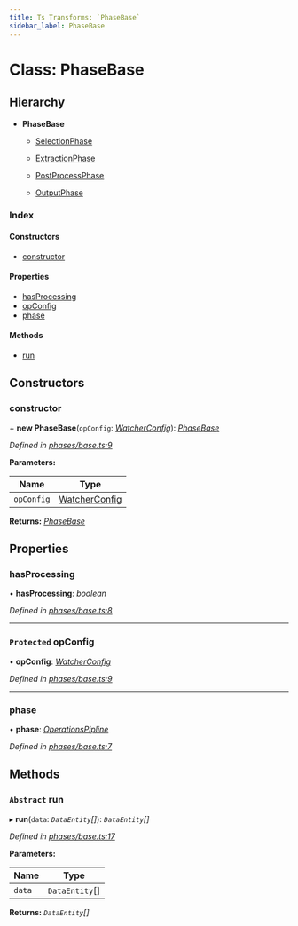 ```yaml
---
title: Ts Transforms: `PhaseBase`
sidebar_label: PhaseBase
---
```


# Class: PhaseBase

## Hierarchy

* **PhaseBase**

  * [SelectionPhase](selectionphase.md)

  * [ExtractionPhase](extractionphase.md)

  * [PostProcessPhase](postprocessphase.md)

  * [OutputPhase](outputphase.md)

### Index

#### Constructors

* [constructor](phasebase.md#constructor)

#### Properties

* [hasProcessing](phasebase.md#hasprocessing)
* [opConfig](phasebase.md#protected-opconfig)
* [phase](phasebase.md#phase)

#### Methods

* [run](phasebase.md#abstract-run)

## Constructors

###  constructor

\+ **new PhaseBase**(`opConfig`: *[WatcherConfig](../interfaces/watcherconfig.md)*): *[PhaseBase](phasebase.md)*

*Defined in [phases/base.ts:9](https://github.com/terascope/teraslice/blob/9dc0f8b8/packages/ts-transforms/src/phases/base.ts#L9)*

**Parameters:**

Name | Type |
------ | ------ |
`opConfig` | [WatcherConfig](../interfaces/watcherconfig.md) |

**Returns:** *[PhaseBase](phasebase.md)*

## Properties

###  hasProcessing

• **hasProcessing**: *boolean*

*Defined in [phases/base.ts:8](https://github.com/terascope/teraslice/blob/9dc0f8b8/packages/ts-transforms/src/phases/base.ts#L8)*

___

### `Protected` opConfig

• **opConfig**: *[WatcherConfig](../interfaces/watcherconfig.md)*

*Defined in [phases/base.ts:9](https://github.com/terascope/teraslice/blob/9dc0f8b8/packages/ts-transforms/src/phases/base.ts#L9)*

___

###  phase

• **phase**: *[OperationsPipline](../interfaces/operationspipline.md)*

*Defined in [phases/base.ts:7](https://github.com/terascope/teraslice/blob/9dc0f8b8/packages/ts-transforms/src/phases/base.ts#L7)*

## Methods

### `Abstract` run

▸ **run**(`data`: *`DataEntity`[]*): *`DataEntity`[]*

*Defined in [phases/base.ts:17](https://github.com/terascope/teraslice/blob/9dc0f8b8/packages/ts-transforms/src/phases/base.ts#L17)*

**Parameters:**

Name | Type |
------ | ------ |
`data` | `DataEntity`[] |

**Returns:** *`DataEntity`[]*

